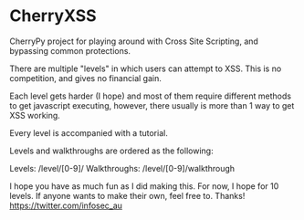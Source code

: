 CherryXSS
=========

CherryPy project for playing around with Cross Site Scripting, and bypassing common protections.

There are multiple "levels" in which users can attempt to XSS. This is no competition, and gives no financial gain.

Each level gets harder (I hope) and most of them require different methods to get javascript executing, however, there usually is more than 1 way to get XSS working.

Every level is accompanied with a tutorial.

Levels and walkthroughs are ordered as the following:

Levels: /level/[0-9]/
Walkthroughs: /level/[0-9]/walkthrough

I hope you have as much fun as I did making this.
For now, I hope for 10 levels. If anyone wants to make their own, feel free to.
Thanks!
https://twitter.com/infosec_au